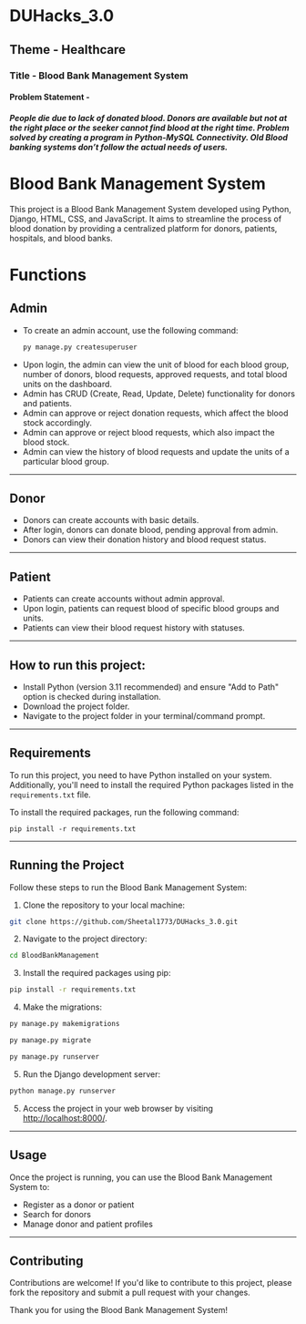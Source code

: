 # DUHacks_3.0
## Theme - Healthcare
### Title - Blood Bank Management System
#### Problem Statement - 
##### People die due to lack of donated blood. Donors are available but not at the right place or the seeker cannot find blood at the right time. Problem solved by creating a program in Python-MySQL Connectivity. Old Blood banking systems don’t follow the actual needs of users.

# Blood Bank Management System

This project is a Blood Bank Management System developed using Python, Django, HTML, CSS, and JavaScript. It aims to streamline the process of blood donation by providing a centralized platform for donors, patients, hospitals, and blood banks.

# Functions

## Admin
- To create an admin account, use the following command:
  ```bash
  py manage.py createsuperuser
  ```
- Upon login, the admin can view the unit of blood for each blood group, number of donors, blood requests, approved requests, and total blood units on the dashboard.
- Admin has CRUD (Create, Read, Update, Delete) functionality for donors and patients.
- Admin can approve or reject donation requests, which affect the blood stock accordingly.
- Admin can approve or reject blood requests, which also impact the blood stock.
- Admin can view the history of blood requests and update the units of a particular blood group.
---
## Donor
- Donors can create accounts with basic details.
- After login, donors can donate blood, pending approval from admin.
- Donors can view their donation history and blood request status.
---
## Patient
- Patients can create accounts without admin approval.
- Upon login, patients can request blood of specific blood groups and units.
- Patients can view their blood request history with statuses.

---

## How to run this project:
- Install Python (version 3.11 recommended) and ensure "Add to Path" option is checked during installation.
- Download the project folder.
- Navigate to the project folder in your terminal/command prompt.

---
## Requirements

To run this project, you need to have Python installed on your system. Additionally, you'll need to install the required Python packages listed in the `requirements.txt` file.

To install the required packages, run the following command:

`pip install -r requirements.txt`

---
## Running the Project

Follow these steps to run the Blood Bank Management System:

1. Clone the repository to your local machine:

```bash
git clone https://github.com/Sheetal1773/DUHacks_3.0.git
```

2. Navigate to the project directory:
```bash
cd BloodBankManagement
```

3. Install the required packages using pip:
```bash
pip install -r requirements.txt
```
4. Make the migrations:
```bash
py manage.py makemigrations
```
```bash
py manage.py migrate
```
```bash
py manage.py runserver
```
   
5. Run the Django development server:
```bash
python manage.py runserver
```


5. Access the project in your web browser by visiting [http://localhost:8000/](http://localhost:8000/).

---
## Usage

Once the project is running, you can use the Blood Bank Management System to:

- Register as a donor or patient
- Search for donors
- Manage donor and patient profiles

---
## Contributing

Contributions are welcome! If you'd like to contribute to this project, please fork the repository and submit a pull request with your changes.

Thank you for using the Blood Bank Management System!
